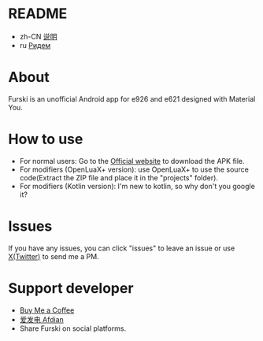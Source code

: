 # README
- zh-CN [说明](readme/README.zh_CN.md)
- ru [Ридем](readme/README.ru.md)

# About
Furski is an unofficial Android app for e926 and e621 designed with Material You.

# How to use
- For normal users: Go to the [Official website](https://pj.hooskai.top/furski/) to download the APK file.
- For modifiers (OpenLuaX+ version): use OpenLuaX+ to use the source code(Extract the ZIP file and place it in the "projects" folder).
- For modifiers (Kotlin version): I'm new to kotlin, so why don't you google it?

# Issues
If you have any issues, you can click "issues" to leave an issue or use [X(Twitter)](https://twitter.com/hhusky0314) to send me a PM.

# Support developer
- [Buy Me a Coffee](https://buymeacoffee.com/hooskai)
- [爱发电 Afdian](https://afdian.net/a/hooskai)
- Share Furski on social platforms.
